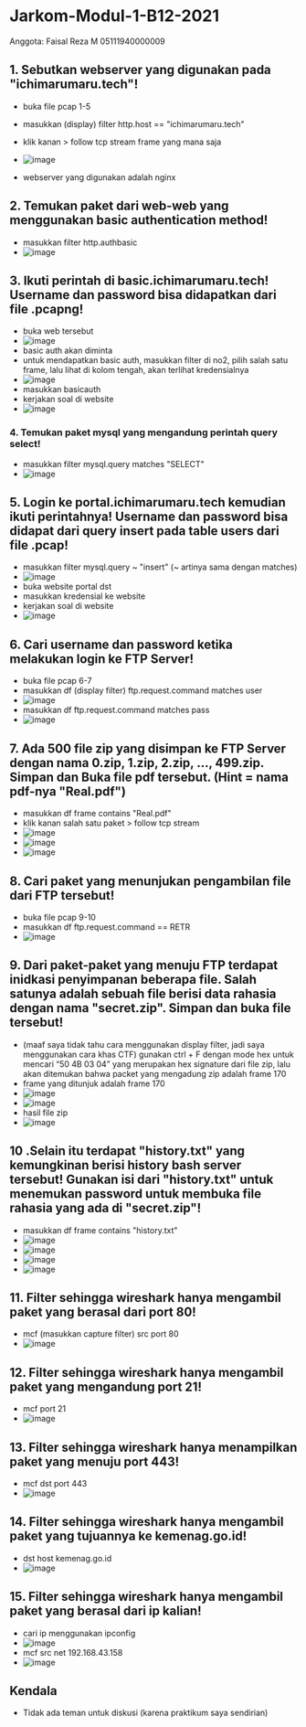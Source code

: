 # Jarkom-Modul-1-B12-2021

Anggota: Faisal Reza M 05111940000009

## 1. Sebutkan webserver yang digunakan pada "ichimarumaru.tech"! #
  - buka file pcap 1-5
  - masukkan (display) filter http.host == "ichimarumaru.tech"
  - klik kanan > follow tcp stream frame yang mana saja
  - ![image](https://user-images.githubusercontent.com/11045113/134757566-0385b7d7-2b09-4635-964c-8aca016d6060.png)
  
  - webserver yang digunakan adalah nginx
## 2. Temukan paket dari web-web yang menggunakan basic authentication method! #
  - masukkan filter http.authbasic
  - ![image](https://user-images.githubusercontent.com/11045113/134757835-804b5989-19d3-4e82-b804-6d0f74bbcb39.png)

## 3. Ikuti perintah di basic.ichimarumaru.tech! Username dan password bisa didapatkan dari file .pcapng! #
  - buka web tersebut
  - ![image](https://user-images.githubusercontent.com/11045113/134758193-1f346293-4637-488d-b60d-55e38d8bab4d.png)
  - basic auth akan diminta
  - untuk mendapatkan basic auth, masukkan filter di no2, pilih salah satu frame, lalu lihat di kolom tengah, akan terlihat kredensialnya
  - ![image](https://user-images.githubusercontent.com/11045113/134758572-462c6c83-735b-403f-9b9b-1d190b21f67f.png)
  - masukkan basicauth
  - kerjakan soal di website
  - ![image](https://user-images.githubusercontent.com/11045113/134758591-678b9b51-f7c2-4c1f-80d5-2f2504240c1e.png)

### 4. Temukan paket mysql yang mengandung perintah query select! #
  - masukkan filter mysql.query matches "SELECT"
  - ![image](https://user-images.githubusercontent.com/11045113/134758770-df4af5b9-fc5e-484e-a145-05f7569ea38a.png)

## 5. Login ke portal.ichimarumaru.tech kemudian ikuti perintahnya! Username dan password bisa didapat dari query insert pada table users dari file .pcap! #
  - masukkan filter mysql.query ~ "insert" (~ artinya sama dengan matches)
  - ![image](https://user-images.githubusercontent.com/11045113/134758814-6c6cf959-bfd0-4c38-98f3-e3486b155b7b.png)
  - buka website portal dst
  - masukkan kredensial ke website
  - kerjakan soal di website
  - ![image](https://user-images.githubusercontent.com/11045113/134758877-d93c456a-776a-4357-be15-bc56fb49946f.png)

## 6. Cari username dan password ketika melakukan login ke FTP Server! #
  - buka file pcap 6-7
  - masukkan df (display filter) ftp.request.command matches user
  - ![image](https://user-images.githubusercontent.com/11045113/134759135-3766f603-3a41-444e-bf8a-3d07d30e28f5.png)
  - masukkan df ftp.request.command matches pass
  - ![image](https://user-images.githubusercontent.com/11045113/134759154-d899d051-4920-4a72-a049-5a72fbead8a3.png)

## 7. Ada 500 file zip yang disimpan ke FTP Server dengan nama 0.zip, 1.zip, 2.zip, ..., 499.zip. Simpan dan Buka file pdf tersebut. (Hint = nama pdf-nya "Real.pdf") #
  - masukkan df frame contains "Real.pdf"
  - klik kanan salah satu paket > follow tcp stream
  - ![image](https://user-images.githubusercontent.com/11045113/134759181-05731974-51d4-4e19-935a-efd7f22832fc.png)
  - ![image](https://user-images.githubusercontent.com/11045113/134759186-bc6c3ffb-efb5-4696-ad09-ab28669538bc.png)
  - ![image](https://user-images.githubusercontent.com/11045113/134759190-a17852a5-e4be-4c9d-a493-0cb1f4761315.png)

## 8. Cari paket yang menunjukan pengambilan file dari FTP tersebut! #
  - buka file pcap 9-10
  - masukkan df ftp.request.command == RETR
  - ![image](https://user-images.githubusercontent.com/11045113/134759298-6592570a-f01c-4fa7-b91c-09361a835e1c.png)

## 9. Dari paket-paket yang menuju FTP terdapat inidkasi penyimpanan beberapa file. Salah satunya adalah sebuah file berisi data rahasia dengan nama "secret.zip". Simpan dan buka file tersebut! #
  - (maaf saya tidak tahu cara menggunakan display filter, jadi saya menggunakan cara khas CTF) gunakan ctrl + F dengan mode hex untuk mencari “50 4B 03 04” yang merupakan hex signature dari file zip, lalu akan ditemukan bahwa packet yang mengadung zip adalah frame 170
  - frame yang ditunjuk adalah frame 170
  - ![image](https://user-images.githubusercontent.com/11045113/134759356-ae6c33bb-3960-407a-ad15-1befd1c7e0f7.png)
  - ![image](https://user-images.githubusercontent.com/11045113/134759364-9e56ab45-6c52-44e1-86fb-020987f10f29.png)
  - hasil file zip
  - ![image](https://user-images.githubusercontent.com/11045113/134759378-82bfbe1a-26e0-4051-8d8e-905c635d5812.png)

## 10 .Selain itu terdapat "history.txt" yang kemungkinan berisi history bash server tersebut! Gunakan isi dari "history.txt" untuk menemukan password untuk membuka file rahasia yang ada di "secret.zip"! #
  - masukkan df frame contains "history.txt"
  - ![image](https://user-images.githubusercontent.com/11045113/134759435-c616f811-142f-4ef6-9353-6a5aeffc163a.png)
  - ![image](https://user-images.githubusercontent.com/11045113/134759392-1e5c6e79-58da-42de-bc2d-f9d8373b2b7c.png)
  - ![image](https://user-images.githubusercontent.com/11045113/134759399-dde1e5bf-0527-419d-b23d-e7bc35d0f893.png)
  - ![image](https://user-images.githubusercontent.com/11045113/134759405-baaf385a-8f0f-42d6-8abd-f48570d52beb.png)

## 11. Filter sehingga wireshark hanya mengambil paket yang berasal dari port 80!  #
  - mcf (masukkan capture filter) src port 80
  - ![image](https://user-images.githubusercontent.com/11045113/134759465-8c231bcc-4a31-4992-aa41-8d0af9192d91.png)

## 12. Filter sehingga wireshark hanya mengambil paket yang mengandung port 21! #
  - mcf port 21
  - ![image](https://user-images.githubusercontent.com/11045113/134759478-e391c643-7e6d-46dd-b63b-8e666476d539.png)

## 13. Filter sehingga wireshark hanya menampilkan paket yang menuju port 443! #
  - mcf dst port 443
  - ![image](https://user-images.githubusercontent.com/11045113/134759522-b9159bdc-e10e-4508-8c7b-085317aa3ad6.png)

## 14. Filter sehingga wireshark hanya mengambil paket yang tujuannya ke kemenag.go.id! #
  - dst host kemenag.go.id
  - ![image](https://user-images.githubusercontent.com/11045113/134759536-0418b9cb-a374-4d97-8572-bd6d22692321.png)

## 15. Filter sehingga wireshark hanya mengambil paket yang berasal dari ip kalian! #
  - cari ip menggunakan ipconfig
  - ![image](https://user-images.githubusercontent.com/11045113/134759559-67366280-d851-4de8-a015-91054d93d2b3.png)
  - mcf src net 192.168.43.158
  - ![image](https://user-images.githubusercontent.com/11045113/134759595-044d185b-edfc-4b81-af90-0a37a71edf4b.png)

## Kendala #
  - Tidak ada teman untuk diskusi (karena praktikum saya sendirian)
